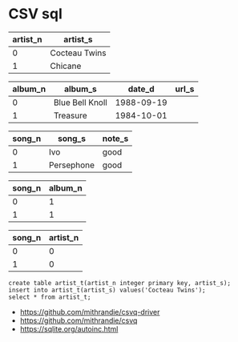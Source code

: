 # CSV sql

artist_n | artist_s
---------|--------------
0        | Cocteau Twins
1        | Chicane

album_n | album_s         | date_d     | url_s
--------|-----------------|------------|------
0       | Blue Bell Knoll | 1988-09-19 |
1       | Treasure        | 1984-10-01 |

song_n | song_s     | note_s
-------|------------|-------
0      | Ivo        | good
1      | Persephone | good

song_n | album_n
-------|--------
0      | 1
1      | 1

song_n | artist_n
-------|---------
0      | 0
1      | 0

~~~
create table artist_t(artist_n integer primary key, artist_s);
insert into artist_t(artist_s) values('Cocteau Twins');
select * from artist_t;
~~~

- <https://github.com/mithrandie/csvq-driver>
- <https://github.com/mithrandie/csvq>
- <https://sqlite.org/autoinc.html>
